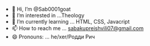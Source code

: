 - 👋 Hi, I’m @Sab0001goat
- 👀 I’m interested in ...Theology
- 🌱 I’m currently learning ... HTML, CSS, Javacript
- 📫 How to reach me ... sabakupreishvili07@gmail.com
- 😄 Pronouns: ... he/xer/Родди Рич


<!---
Sab0001goat/Sab0001goat is a ✨ special ✨ repository because its `README.md` (this file) appears on your GitHub profile.
You can click the Preview link to take a look at your changes.
--->
